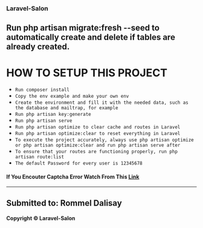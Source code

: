 ### Laravel-Salon

## Run php artisan migrate:fresh --seed to automatically create and delete if tables are already created.

# HOW TO SETUP THIS PROJECT

-   `Run composer install`
-   `Copy the env example and make your own env`
-   `Create the environment and fill it with the needed data, such as the database and mailtrap, for example`
-   `Run php artisan key:generate`
-   `Run php artisan serve`
-   `Run php artisan optimize to clear cache and routes in Laravel`
-   `Run php artisan optimize:clear to reset everything in Laravel`
-   `To execute the project accurately, always use php artisan optimize or php artisan optimize:clear and run php artisan serve after`
-   `To ensure that your routes are functioning properly, run php artisan route:list`
-   `The default Password for every user is 12345678`

#### If You Encouter Captcha Error Watch From This [Link](https://www.youtube.com/watch?v=f5jQqWvw44U)

---

## Submitted to: Rommel Dalisay

#### Copyright © Laravel-Salon
